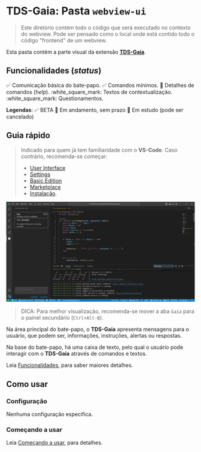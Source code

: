 # TDS-Gaia: Pasta `webview-ui`

> Este diretório contém todo o código que será executado no contexto do webview. Pode ser pensado como o local onde está contido todo o código "frontend" de um webview.

Esta pasta contém a parte visual da extensão [**TDS-Gaia**](https://github.com/totvs/tds-gaia).

## Funcionalidades (_status_)

:white_check_mark: Comunicação básica do bate-papo.
:white_check_mark: Comandos mínimos.
:walking: Detalhes de comandos (_help_).
:white_square_mark: Textos de contextualização.
:white_square_mark: Questionamentos.

**Legendas**: :white_check_mark: BETA :walking: Em andamento, sem prazo :white_square_button: Em estudo (pode ser cancelado)

## Guia rápido

> Indicado para quem já tem familiaridade com o **VS-Code**. Caso contrário, recomenda-se começar:
>
> - [User Interface](https://code.visualstudio.com/docs/getstarted/userinterface)
> - [Settings](https://code.visualstudio.com/docs/getstarted/settings)
> - [Basic Edition](https://code.visualstudio.com/docs/editor/codebasics)
> - [Marketplace](https://code.visualstudio.com/docs/editor/extension-gallery)
> - [Instalação](README.md#instalação).

![Gaia: Chat](images/chat.png)

> DICA: Para melhor visualização, recomenda-se mover a aba `Gaia` para o painel secundário (`Ctrl+Alt-B`).

Na área principal do bate-papo, o **TDS-Gaia** apresenta mensagens para o usuário, que podem ser, informações, instruções, alertas ou respostas.

Na base do bate-papo, há uma caixa de texto, pelo qual o usuário pode interagir com o **TDS-Gaia** através de comandos e textos.

Leia [Funcionalidades](README.md#funcionalidades), para saber maiores detalhes.

## Como usar

### Configuração

Nenhuma configuração especifica.

### Começando a usar

Leia [Começando a usar](README.md#começando-a-usar), para detalhes.
